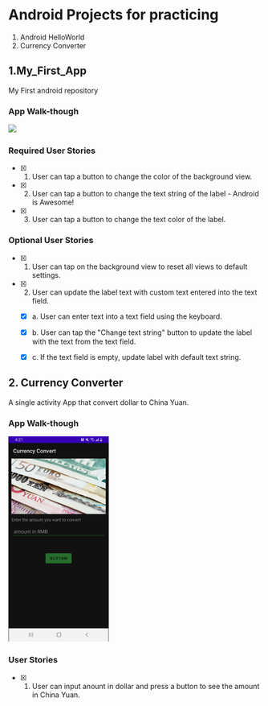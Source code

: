 # Android Projects for practicing
1. Android HelloWorld
2. Currency Converter


## 1.My_First_App
My First android repository

### App Walk-though
<img src="https://raw.githubusercontent.com/DaiJiChen/Android_HelloWorld/main/JichenDai_HelloWorld_Demo.gif" width=200><br>

### Required User Stories
- [X] 1. User can tap a button to change the color of the background view.  
- [X] 2. User can tap a button to change the text string of the label - Android is Awesome! 
- [X] 3. User can tap a button to change the text color of the label.

### Optional User Stories 
- [X] 1. User can tap on the background view to reset all views to default settings.  
- [X] 2. User can update the label text with custom text entered into the text field.  
   - [X] a. User can enter text into a text field using the keyboard.  
   - [X] b. User can tap the "Change text string" button to update the label with the text from the text field.  
   - [X] c. If the text field is empty, update label with default text string.
    
    
    
## 2. Currency Converter
A single activity App that convert dollar to China Yuan.

### App Walk-though
<img src="https://raw.githubusercontent.com/DaiJiChen/Android_Learning/main/CurrencyConvert/Currency%20Converter.gif" width=200><br>

### User Stories
- [X] 1. User can input anount in dollar and press a button to see the amount in China Yuan.

